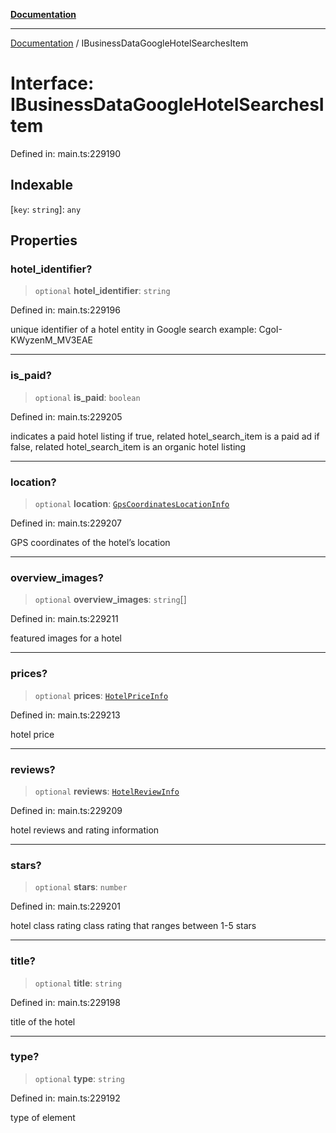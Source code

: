 [**Documentation**](../README.md)

***

[Documentation](../README.md) / IBusinessDataGoogleHotelSearchesItem

# Interface: IBusinessDataGoogleHotelSearchesItem

Defined in: main.ts:229190

## Indexable

\[`key`: `string`\]: `any`

## Properties

### hotel\_identifier?

> `optional` **hotel\_identifier**: `string`

Defined in: main.ts:229196

unique identifier of a hotel entity in Google search
example:
CgoI-KWyzenM_MV3EAE

***

### is\_paid?

> `optional` **is\_paid**: `boolean`

Defined in: main.ts:229205

indicates a paid hotel listing
if true, related hotel_search_item is a paid ad
if false, related hotel_search_item is an organic hotel listing

***

### location?

> `optional` **location**: [`GpsCoordinatesLocationInfo`](../classes/GpsCoordinatesLocationInfo.md)

Defined in: main.ts:229207

GPS coordinates of the hotel’s location

***

### overview\_images?

> `optional` **overview\_images**: `string`[]

Defined in: main.ts:229211

featured images for a hotel

***

### prices?

> `optional` **prices**: [`HotelPriceInfo`](../classes/HotelPriceInfo.md)

Defined in: main.ts:229213

hotel price

***

### reviews?

> `optional` **reviews**: [`HotelReviewInfo`](../classes/HotelReviewInfo.md)

Defined in: main.ts:229209

hotel reviews and rating information

***

### stars?

> `optional` **stars**: `number`

Defined in: main.ts:229201

hotel class rating
class rating that ranges between 1-5 stars

***

### title?

> `optional` **title**: `string`

Defined in: main.ts:229198

title of the hotel

***

### type?

> `optional` **type**: `string`

Defined in: main.ts:229192

type of element
